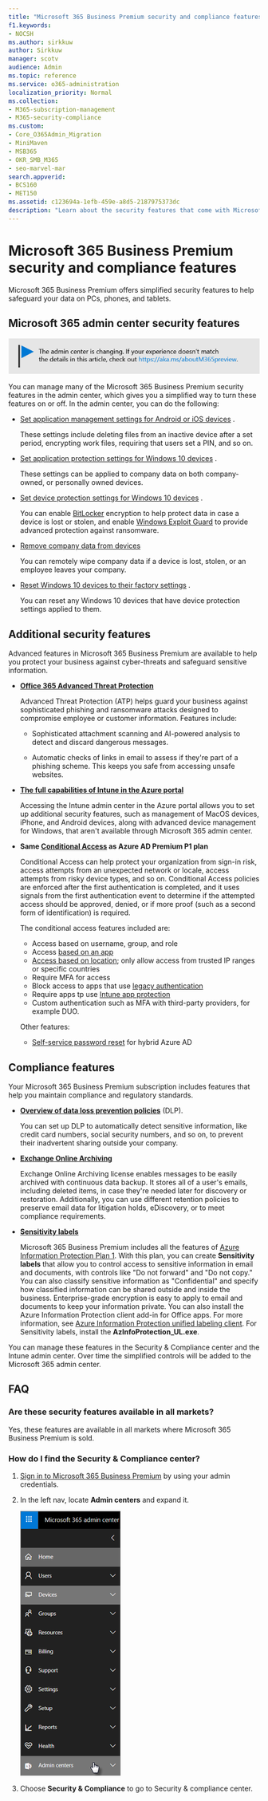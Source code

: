 ```yaml
---
title: "Microsoft 365 Business Premium security and compliance features"
f1.keywords:
- NOCSH
ms.author: sirkkuw
author: Sirkkuw
manager: scotv
audience: Admin
ms.topic: reference
ms.service: o365-administration
localization_priority: Normal
ms.collection: 
- M365-subscription-management
- M365-security-compliance 
ms.custom:
- Core_O365Admin_Migration
- MiniMaven
- MSB365
- OKR_SMB_M365
- seo-marvel-mar
search.appverid:
- BCS160
- MET150
ms.assetid: c123694a-1efb-459e-a8d5-2187975373dc
description: "Learn about the security features that come with Microsoft 365 Business Premium to help safeguard your data on PCs, phones, and tablets."
---
```


# Microsoft 365 Business Premium security and compliance features

Microsoft 365 Business Premium offers simplified security features to help safeguard your data on PCs, phones, and tablets.
    
## Microsoft 365 admin center security features

[![Label to let you know the admin center is changing and you can find more details at aka.ms/aboutM365preview.](../media/m365admincenterchanging.png)](https://docs.microsoft.com/office365/admin/microsoft-365-admin-center-preview)

You can manage many of the Microsoft 365 Business Premium security features in the admin center, which gives you a simplified way to turn these features on or off. In the admin center, you can do the following:
  
- [Set application management settings for Android or iOS devices](app-protection-settings-for-android-and-ios.md) . 
    
    These settings include deleting files from an inactive device after a set period, encrypting work files, requiring that users set a PIN, and so on.
    
- [Set application protection settings for Windows 10 devices](protection-settings-for-windows-10-devices.md) . 
    
    These settings can be applied to company data on both company-owned, or personally owned devices.
    
- [Set device protection settings for Windows 10 devices](protection-settings-for-windows-10-pcs.md) . 
    
    You can enable [BitLocker](https://go.microsoft.com/fwlink/p/?linkid=871405) encryption to help protect data in case a device is lost or stolen, and enable [Windows Exploit Guard](https://docs.microsoft.com/windows/security/threat-protection/microsoft-defender-atp/enable-exploit-protection) to provide advanced protection against ransomware. 
    
- [Remove company data from devices](remove-company-data.md)
    
    You can remotely wipe company data if a device is lost, stolen, or an employee leaves your company.
    
- [Reset Windows 10 devices to their factory settings](reset-devices-to-factory-settings.md) . 
    
    You can reset any Windows 10 devices that have device protection settings applied to them.
    
## Additional security features 

Advanced features in Microsoft 365 Business Premium are available to help you protect your business against cyber-threats and safeguard sensitive information.
  
- **[Office 365 Advanced Threat Protection](https://support.office.com/article/e100fe7c-f2a1-4b7d-9e08-622330b83653)**
    
    Advanced Threat Protection (ATP) helps guard your business against sophisticated phishing and ransomware attacks designed to compromise employee or customer information. Features include:
    
  - Sophisticated attachment scanning and AI-powered analysis to detect and discard dangerous messages.
    
  - Automatic checks of links in email to assess if they're part of a phishing scheme. This keeps you safe from accessing unsafe websites.

- **[The full capabilities of Intune in the Azure portal](https://go.microsoft.com/fwlink/p/?linkid=871403)**
    
    Accessing the Intune admin center in the Azure portal allows you to set up additional security features, such as management of MacOS devices, iPhone, and Android devices, along with advanced device management for Windows, that aren't available through Microsoft 365 admin center.
- **Same [Conditional Access](https://docs.microsoft.com/azure/active-directory/conditional-access/overview) as Azure AD Premium P1 plan**


    Conditional Access can help protect your organization from sign-in risk, access attempts from an unexpected network or locale, access attempts from risky device types, and so on. Conditional Access policies are enforced after the first authentication is completed, and it uses signals from the first authentication event to determine if the attempted access should be approved, denied, or if more proof (such as a second form of identification) is required.

    The conditional access features included are:

    - Access based on username, group, and role
    - Access [based on an app](https://docs.microsoft.com/azure/active-directory/conditional-access/app-based-conditional-access) 
    - [Access based on location](https://docs.microsoft.com/azure/active-directory/authentication/howto-registration-mfa-sspr-combined#conditional-access-policies-for-combined-registration);  only allow access from trusted IP ranges or specific countries 
    - Require MFA for access
    - Block access to apps that use [legacy authentication](https://docs.microsoft.com/azure/active-directory/conditional-access/block-legacy-authentication)
    - Require apps tp use [Intune app protection](https://docs.microsoft.com/azure/active-directory/conditional-access/app-protection-based-conditional-access)
    - Custom authentication such as MFA with third-party providers, for example DUO.
   
    Other features:
    - [Self-service password reset](https://docs.microsoft.com/azure/active-directory/authentication/concept-sspr-customization) for hybrid Azure AD
    
## Compliance features

Your Microsoft 365 Business Premium subscription includes features that help you maintain compliance and regulatory standards.

- **[Overview of data loss prevention policies](https://support.office.com/article/1966b2a7-d1e2-4d92-ab61-42efbb137f5e)** (DLP). 
    
    You can set up DLP to automatically detect sensitive information, like credit card numbers, social security numbers, and so on, to prevent their inadvertent sharing outside your company.
    
- **[Exchange Online Archiving](https://products.office.com/exchange/microsoft-exchange-online-archiving-email)**
    
    Exchange Online Archiving license enables messages to be easily archived with continuous data backup. It stores all of a user's emails, including deleted items, in case they're needed later for discovery or restoration. Additionally, you can use different retention policies to preserve email data for litigation holds, eDiscovery, or to meet compliance requirements.
    
- **[Sensitivity labels](https://docs.microsoft.com/microsoft-365/compliance/sensitivity-labels)**

   Microsoft 365 Business Premium includes all the features of [Azure Information Protection Plan 1](https://go.microsoft.com/fwlink/p/?linkid=871407). With this plan, you can create **Sensitivity labels** that allow you to control access to sensitive information in email and documents, with controls like "Do not forward" and "Do not copy." You can also classify sensitive information as "Confidential" and specify how classified information can be shared outside and inside the business. Enterprise-grade encryption is easy to apply to email and documents to keep your information private. You can also install the Azure Information Protection client add-in for Office apps. For more information, see [Azure Information Protection unified labeling client](https://docs.microsoft.com/azure/information-protection/rms-client/unifiedlabelingclient-version-release-history). For Sensitivity labels, install the **AzInfoProtection_UL.exe**.

You can manage these features in the Security &amp; Compliance center and the Intune admin center. Over time the simplified controls will be added to the Microsoft 365 admin center.
  
    
## FAQ

 ### Are these security features available in all markets?
  
Yes, these features are available in all markets where Microsoft 365 Business Premium is sold.
  
### How do I find the Security &amp; Compliance center?
  
1. [Sign in to Microsoft 365 Business Premium](https://portal.microsoft.com/) by using your admin credentials. 
    
2. In the left nav, locate **Admin centers** and expand it. 
    
    ![In the left nav in the Microsoft 365 admin center, choose Admin centers.](../media/fa4484f8-c637-45fd-a7bd-bdb3abfd6c03.png)
  
3. Choose **Security &amp; Compliance** to go to Security &amp; compliance center.
